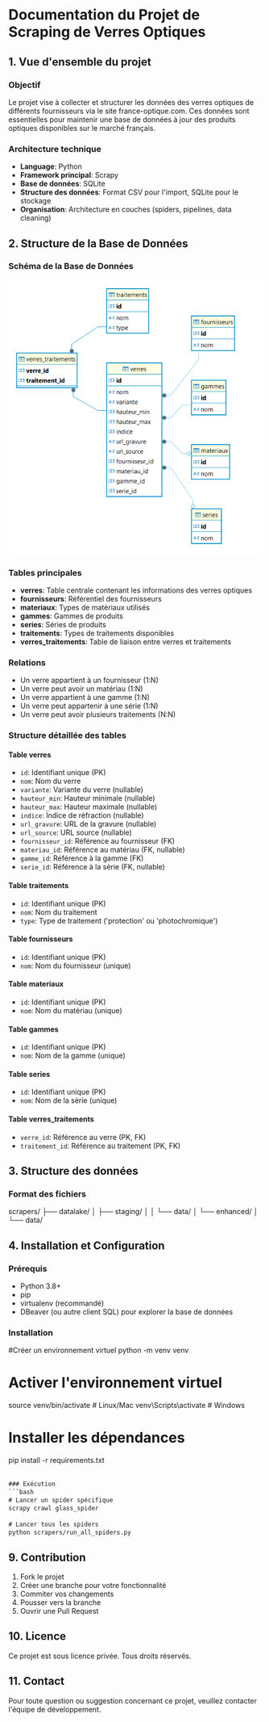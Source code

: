 # Documentation du Projet de Scraping de Verres Optiques

## 1. Vue d'ensemble du projet

### Objectif
Le projet vise à collecter et structurer les données des verres optiques de différents fournisseurs via le site france-optique.com. Ces données sont essentielles pour maintenir une base de données à jour des produits optiques disponibles sur le marché français.

### Architecture technique
- **Language**: Python
- **Framework principal**: Scrapy
- **Base de données**: SQLite
- **Structure des données**: Format CSV pour l'import, SQLite pour le stockage
- **Organisation**: Architecture en couches (spiders, pipelines, data cleaning)

## 2. Structure de la Base de Données

### Schéma de la Base de Données
![Schéma de la base de données](image.png)

### Tables principales
- **verres**: Table centrale contenant les informations des verres optiques
- **fournisseurs**: Référentiel des fournisseurs
- **materiaux**: Types de matériaux utilisés
- **gammes**: Gammes de produits
- **series**: Séries de produits
- **traitements**: Types de traitements disponibles
- **verres_traitements**: Table de liaison entre verres et traitements

### Relations
- Un verre appartient à un fournisseur (1:N)
- Un verre peut avoir un matériau (1:N)
- Un verre appartient à une gamme (1:N)
- Un verre peut appartenir à une série (1:N)
- Un verre peut avoir plusieurs traitements (N:N)

### Structure détaillée des tables

#### Table verres
- `id`: Identifiant unique (PK)
- `nom`: Nom du verre
- `variante`: Variante du verre (nullable)
- `hauteur_min`: Hauteur minimale (nullable)
- `hauteur_max`: Hauteur maximale (nullable)
- `indice`: Indice de réfraction (nullable)
- `url_gravure`: URL de la gravure (nullable)
- `url_source`: URL source (nullable)
- `fournisseur_id`: Référence au fournisseur (FK)
- `materiau_id`: Référence au matériau (FK, nullable)
- `gamme_id`: Référence à la gamme (FK)
- `serie_id`: Référence à la série (FK, nullable)

#### Table traitements
- `id`: Identifiant unique (PK)
- `nom`: Nom du traitement
- `type`: Type de traitement ('protection' ou 'photochromique')

#### Table fournisseurs
- `id`: Identifiant unique (PK)
- `nom`: Nom du fournisseur (unique)

#### Table materiaux
- `id`: Identifiant unique (PK)
- `nom`: Nom du matériau (unique)

#### Table gammes
- `id`: Identifiant unique (PK)
- `nom`: Nom de la gamme (unique)

#### Table series
- `id`: Identifiant unique (PK)
- `nom`: Nom de la série (unique)

#### Table verres_traitements
- `verre_id`: Référence au verre (PK, FK)
- `traitement_id`: Référence au traitement (PK, FK)

## 3. Structure des données

### Format des fichiers
scrapers/
├── datalake/
│ ├── staging/
│ │ └── data/
│ └── enhanced/
│ └── data/

## 4. Installation et Configuration

### Prérequis
- Python 3.8+
- pip
- virtualenv (recommandé)
- DBeaver (ou autre client SQL) pour explorer la base de données

### Installation
#Créer un environnement virtuel
python -m venv venv

# Activer l'environnement virtuel
source venv/bin/activate  # Linux/Mac
venv\Scripts\activate     # Windows

# Installer les dépendances
pip install -r requirements.txt
```

### Exécution
```bash
# Lancer un spider spécifique
scrapy crawl glass_spider

# Lancer tous les spiders
python scrapers/run_all_spiders.py
```

## 9. Contribution
1. Fork le projet
2. Créer une branche pour votre fonctionnalité
3. Commiter vos changements
4. Pousser vers la branche
5. Ouvrir une Pull Request

## 10. Licence
Ce projet est sous licence privée. Tous droits réservés.

## 11. Contact
Pour toute question ou suggestion concernant ce projet, veuillez contacter l'équipe de développement.


